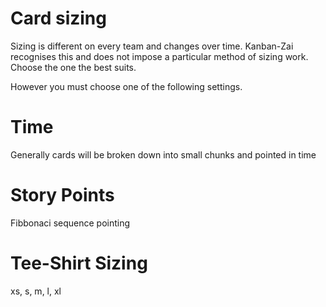 # Card sizing

Sizing is different on every team and changes over time.  Kanban-Zai recognises this
and does not impose a particular method of sizing work.  Choose the one the best suits.

However you must choose one of the following settings.

# Time

Generally cards will be broken down into small chunks and pointed in time

# Story Points

Fibbonaci sequence pointing

# Tee-Shirt Sizing

xs, s, m, l, xl
